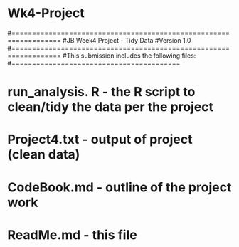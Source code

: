 # Wk4-Project
#==================================================================
#JB Week4 Project - Tidy Data 
#Version 1.0
#==================================================================
#This submission includes the following files:
#=========================================
# run_analysis. R - the R script to clean/tidy the data per the project
# Project4.txt - output of project (clean data)
# CodeBook.md - outline of the project work
# ReadMe.md - this file
